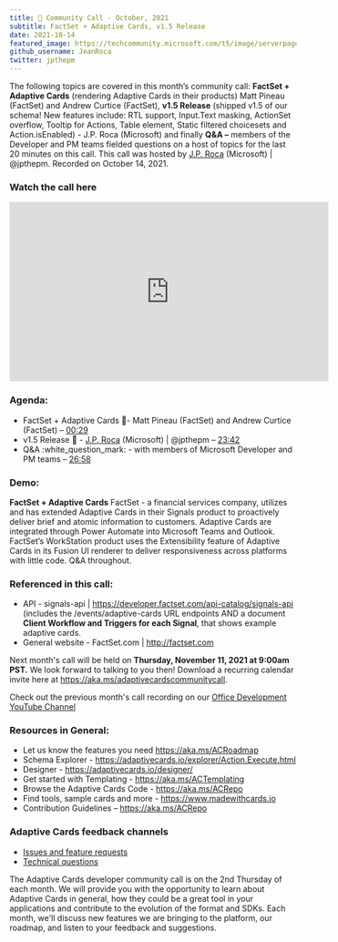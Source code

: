 ```yaml
---
title: 📣 Community Call - October, 2021
subtitle: FactSet + Adaptive Cards, v1.5 Release
date: 2021-10-14
featured_image: https://techcommunity.microsoft.com/t5/image/serverpage/image-id/324683iE137929D200330F1/image-size/large?v=v2&px=999
github_username: JeanRoca
twitter: jpthepm
---
```


The following topics are covered in this month’s community call: **FactSet + Adaptive Cards** (rendering Adaptive Cards in their products) Matt Pineau (FactSet) and Andrew Curtice (FactSet), **v1.5 Release** (shipped v1.5 of our schema!  New features include: RTL support, Input.Text masking, ActionSet overflow, Tooltip for Actions, Table element, Static filtered choicesets and Action.isEnabled) - J.P. Roca (Microsoft) and finally **Q&A –** members of the Developer and PM teams fielded questions on a host of topics for the last 20 minutes on this call.   This call was hosted by [J.P. Roca](http://twitter.com/jpthepm) (Microsoft) | @jpthepm.  Recorded on October 14, 2021.

### Watch the call here

<iframe width="560" height="315" src="https://www.youtube.com/embed/zr8TiZZB5_k" title="YouTube video player" frameborder="0" allow="accelerometer; autoplay; clipboard-write; encrypted-media; gyroscope; picture-in-picture" allowfullscreen></iframe>

### Agenda:
- FactSet + Adaptive Cards :handshake:- Matt Pineau (FactSet) and Andrew Curtice (FactSet) – [00:29](https://youtu.be/zr8TiZZB5_k?t=29)
- v1.5 Release :loudspeaker: - [J.P. Roca](http://twitter.com/jpthepm) (Microsoft) | @jpthepm – [23:42](https://youtu.be/zr8TiZZB5_k?t=1422)
- Q&A :white_question_mark: - with members of Microsoft Developer and PM teams – [26:58](https://youtu.be/zr8TiZZB5_k?t=1618)

### Demo:
**FactSet + Adaptive Cards**   FactSet - a financial services company, utilizes and has extended Adaptive Cards in their Signals product to proactively deliver brief and atomic information to customers.  Adaptive Cards are integrated through Power Automate into Microsoft Teams and Outlook.  FactSet’s WorkStation product uses the Extensibility feature of Adaptive Cards in its Fusion UI renderer to deliver responsiveness across platforms with little code.  Q&A throughout.       

### Referenced in this call:
- API - signals-api | https://developer.factset.com/api-catalog/signals-api (includes the /events/adaptive-cards URL endpoints AND a document **Client Workflow and Triggers for each Signal**, that shows example adaptive cards.
- General website - FactSet.com | http://factset.com


Next month's call will be held on **Thursday, November 11, 2021 at 9:00am PST.** We look forward to talking to you then! Download a recurring calendar invite here at <https://aka.ms/adaptivecardscommunitycall>.

Check out the previous month's call recording on our [Office Development YouTube Channel](https://www.youtube.com/channel/UCV_6HOhwxYLXAGd-JOqKPoQ)

### Resources in General: 
- Let us know the features you need    https://aka.ms/ACRoadmap
- Schema Explorer - https://adaptivecards.io/explorer/Action.Execute.html
- Designer - https://adaptivecards.io/designer/ 
- Get started with Templating - https://aka.ms/ACTemplating
- Browse the Adaptive Cards Code - https://aka.ms/ACRepo
- Find tools, sample cards and more - https://www.madewithcards.io
- Contribution Guidelines – https://aka.ms/ACRepo 

### Adaptive Cards feedback channels

-   [Issues and feature requests](https://github.com/Microsoft/AdaptiveCards/issues)
-   [Technical questions](https://stackoverflow.com/questions/tagged/adaptive-cards)

The Adaptive Cards developer community call is on the 2nd Thursday of each month. We will provide you with the opportunity to learn about Adaptive Cards in general, how they could be a great tool in your applications and contribute to the evolution of the format and SDKs. Each month, we'll discuss new features we are bringing to the platform, our roadmap, and listen to your feedback and suggestions.
